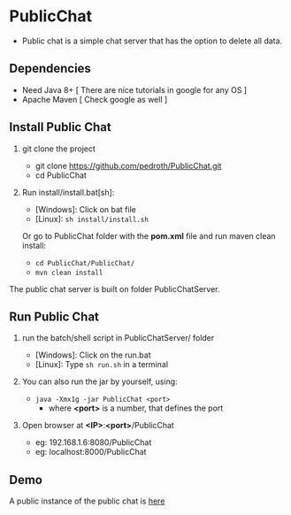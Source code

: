 # PublicChat

 * Public chat is a simple chat server that has the option to delete all data. 

 ## Dependencies
* Need Java 8+ [ There are nice tutorials in google for any OS ]
* Apache Maven [ Check google as well ]

 ## Install Public Chat

1) git clone the project
	* git clone https://github.com/pedroth/PublicChat.git
	* cd PublicChat

2) Run install/install.bat[sh]:
    * [Windows]: Click on bat file
    * [Linux]: `sh install/install.sh`

   Or go to PublicChat folder with the **pom.xml** file and run maven clean install:
	* `cd PublicChat/PublicChat/`
	* `mvn clean install`

The public chat server is built on folder PublicChatServer.

## Run Public Chat

1) run the batch/shell script in PublicChatServer/ folder
	* [Windows]: Click on the run.bat
	* [Linux]: Type `sh run.sh` in a terminal

2) You can also run the jar by yourself, using:
	* `java -Xmx1g -jar PublicChat <port>`
		* where **\<port>** is a number, that defines the port 
		
3) Open browser at  **\<IP>**:**\<port>**/PublicChat
	* eg: 192.168.1.6:8080/PublicChat
	* eg: localhost:8000/PublicChat 

## Demo

A public instance of the public chat is [here](http://pedroth.duckdns.org:8080/PublicChat)
